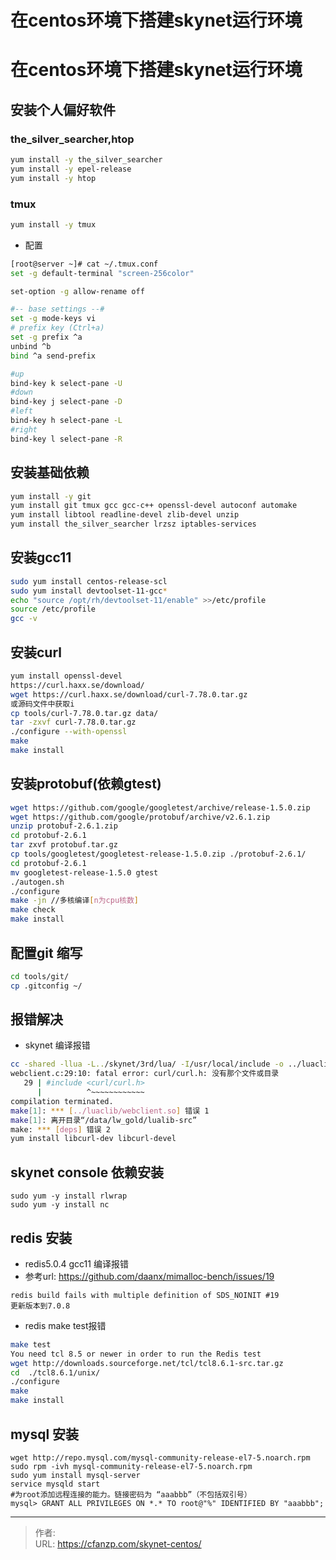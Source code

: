 # 在centos环境下搭建skynet运行环境


<!--more-->
# 在centos环境下搭建skynet运行环境
## 安装个人偏好软件
### the_silver_searcher,htop
```bash
yum install -y the_silver_searcher
yum install -y epel-release
yum install -y htop
```

### tmux
```Bash
yum install -y tmux
```
- 配置
```bash
[root@server ~]# cat ~/.tmux.conf 
set -g default-terminal "screen-256color"

set-option -g allow-rename off

#-- base settings --#
set -g mode-keys vi
# prefix key (Ctrl+a)
set -g prefix ^a
unbind ^b
bind ^a send-prefix

#up
bind-key k select-pane -U
#down
bind-key j select-pane -D
#left
bind-key h select-pane -L
#right
bind-key l select-pane -R
```
## 安装基础依赖
```bash
yum install -y git
yum install git tmux gcc gcc-c++ openssl-devel autoconf automake
yum install libtool readline-devel zlib-devel unzip
yum install the_silver_searcher lrzsz iptables-services
```

## 安装gcc11
```bash
sudo yum install centos-release-scl
sudo yum install devtoolset-11-gcc*
echo "source /opt/rh/devtoolset-11/enable" >>/etc/profile
source /etc/profile
gcc -v
```

## 安装curl
```bash
yum install openssl-devel
https://curl.haxx.se/download/
wget https://curl.haxx.se/download/curl-7.78.0.tar.gz
或源码文件中获取i
cp tools/curl-7.78.0.tar.gz data/
tar -zxvf curl-7.78.0.tar.gz
./configure --with-openssl
make
make install
```

## 安装protobuf(依赖gtest)
```bash
wget https://github.com/google/googletest/archive/release-1.5.0.zip
wget https://github.com/google/protobuf/archive/v2.6.1.zip
unzip protobuf-2.6.1.zip
cd protobuf-2.6.1
tar zxvf protobuf.tar.gz
cp tools/googletest/googletest-release-1.5.0.zip ./protobuf-2.6.1/
cd protobuf-2.6.1
mv googletest-release-1.5.0 gtest
./autogen.sh
./configure
make -jn //多核编译[n为cpu核数]
make check
make install
```

## 配置git 缩写
```bash
cd tools/git/
cp .gitconfig ~/
```

## 报错解决
- skynet 编译报错
```bash
cc -shared -llua -L../skynet/3rd/lua/ -I/usr/local/include -o ../luaclib/webclient.so -fPIC -O3 -Wall -std=c99 -pedantic -I../skynet/3rd/lua webclient.c -L/usr/local/lib -lcurl 
webclient.c:29:10: fatal error: curl/curl.h: 没有那个文件或目录
   29 | #include <curl/curl.h>
      |          ^~~~~~~~~~~~~
compilation terminated.
make[1]: *** [../luaclib/webclient.so] 错误 1
make[1]: 离开目录“/data/lw_gold/lualib-src”
make: *** [deps] 错误 2
yum install libcurl-dev libcurl-devel
```

## skynet console 依赖安装
```
sudo yum -y install rlwrap
sudo yum -y install nc
```

## redis 安装
- redis5.0.4 gcc11 编译报错
- 参考url: https://github.com/daanx/mimalloc-bench/issues/19
```
redis build fails with multiple definition of SDS_NOINIT #19
更新版本到7.0.8
```

- redis make test报错
```bash
make test
You need tcl 8.5 or newer in order to run the Redis test
wget http://downloads.sourceforge.net/tcl/tcl8.6.1-src.tar.gz
cd  ./tcl8.6.1/unix/
./configure
make
make install
```

## mysql 安装
```
wget http://repo.mysql.com/mysql-community-release-el7-5.noarch.rpm
sudo rpm -ivh mysql-community-release-el7-5.noarch.rpm
sudo yum install mysql-server
service mysqld start
#为root添加远程连接的能力。链接密码为 “aaabbb”（不包括双引号）
mysql> GRANT ALL PRIVILEGES ON *.* TO root@"%" IDENTIFIED BY "aaabbb";
```


---

> 作者:   
> URL: https://cfanzp.com/skynet-centos/  

